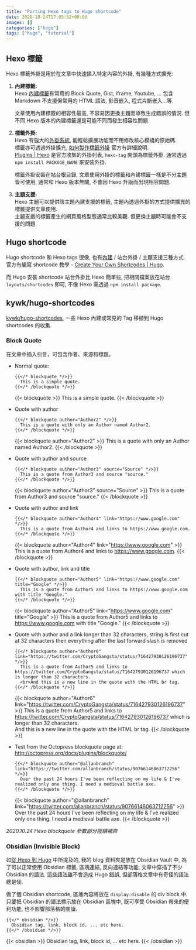 ```yaml
---
title: "Porting Hexo tags to Hugo shortcode"
date: 2020-10-24T17:05:52+08:00
images: []
categories: ["hugo"]
tags: ["hugo", "tutorial"]
---
```


Hexo 標籤
---------

Hexo 標籤外掛是用於在文章中快速插入特定內容的外掛, 有幾種方式擴充:

1.  __內建標籤:__  
    Hexo [內建標籤]((https://hexo.io/zh-tw/docs/tag-plugins))有常用的 Block Quote, Gist, iframe, Youtube, ...
    包含 Markdown 不支援但常用的 HTML 語法, 影音嵌入, 程式片斷嵌入...等.  

    文章使用內建標籤的相容性最高, 不容易因更換主題而導致生成錯誤的情況.
    但不同 Hexo 版本的內建標籤還是可能不同而發生相容性問題.

2.  __標籤外掛:__  
    Hexo 有強大的[外掛系統](https://hexo.io/zh-tw/docs/plugins), 能輕鬆擴展功能而不用修改核心模組的原始碼.  
    標籤亦可透過外掛擴充, [如何製作標籤外掛](https://hexo.io/zh-tw/api/tag.html) 官方有詳細說明.  
    [Plugins | Hexo](https://hexo.io/plugins/) 是官方收集的外掛列表, `hexo-tag` 開頭為標籤外掛.
    通常透過 `npm install PACKAGE_NAME` 來安裝外掛.

    標籤外掛安裝在站台根目錄, 文章使用外掛的標籤和內建標籤一樣是不分主題皆可使用, 
    通常和 Hexo 版本無關, 不會因 Hexo 升版而出現相容問題.

3.  __主題支援:__  
    Hexo 主題可以提供該主題內建支援的標籤, 主題內透過外掛的方式提供擴充的標籤提供文章使用.  
    主題支援的標籤產生的網頁風格型態通常比較美觀. 但更換主題時可能會不支援的問題.



Hugo shortcode
--------------

Hugo shortcode 和 Hexo tags 很像, 也有[內建](https://gohugo.io/content-management/shortcodes/) / 站台外掛 / 主題支援三種方式.
官方有編寫 shortcode 教學 - [Create Your Own Shortcodes | Hugo](https://gohugo.io/templates/shortcode-templates/).

而 Hugo 安裝 shortcode 站台外掛比 Hexo 簡單些, 把相關檔案放在站台 `layouts/shortcodes` 即可, 
不像 Hexo 需透過 `npm install package`.

## kywk/hugo-shortcodes ###

[kywk/hugo-shortcodes](https://github.com/kywk/hugo-shortcodes), 一些 Hexo 內建或常見的 Tag 移植到 Hugo shortcodes 的收集.

### Block Quote ###

在文章中插入引言，可包含作者、來源和標題。

-   Normal quote:
    ```
    {{</* blockquote */>}}
      This is a simple quote.
    {{</* /blockquote */>}}
    ```

    {{< blockquote >}}
      This is a simple quote.
    {{< /blockquote >}}

-   Quote with author
    ```
    {{</* blockquote author="Author2" */>}}
      This is a quote with only an Author named Author2.
    {{</* /blockquote */>}}
    ```

    {{< blockquote author="Author2" >}}
      This is a quote with only an Author named Author2.
    {{< /blockquote >}}

-   Quote with author and source
    ```
    {{</* blockquote author="Author3" source="Source" */>}}
      This is a quote from Author3 and source "source."
    {{</* /blockquote */>}}
    ```

    {{< blockquote author="Author3" source="Source" >}}
      This is a quote from Author3 and source "source."
    {{< /blockquote >}}

-   Quote with author and link
    ```
    {{</* blockquote author="Author4" link="https://www.google.com" */>}}
      This is a quote from Author4 and links to https://www.google.com.
    {{</* /blockquote */>}}
    ```

    {{< blockquote author="Author4" link="https://www.google.com" >}}
      This is a quote from Author4 and links to https://www.google.com.
    {{< /blockquote >}}

-   Quote with author, link and title
    ```
    {{</* blockquote author="Author5" link="https://www.google.com" title="Google" */>}}
      This is a quote from Author5 and links to https://www.google.com with title "Google."
    {{</* /blockquote */>}}
    ```

    {{< blockquote author="Author5" link="https://www.google.com" title="Google" >}}
      This is a quote from Author5 and links to https://www.google.com with title "Google."
    {{< /blockquote >}}

-   Quote with author and a link longer than 32 characters, string is first cut at 32 characters then everything after the last forward slash is removed
    ```
    {{</* blockquote author="Author6" link="https://twitter.com/CryptoGangsta/status/716427930126196737" */>}}
      This is a quote from Author5 and links to https://twitter.com/CryptoGangsta/status/716427930126196737 which is longer than 32 characters.
      <br>And this is a new line in the quote with the HTML br tag.
    {{</* /blockquote */>}}
    ```

    {{< blockquote author="Author6" link="https://twitter.com/CryptoGangsta/status/716427930126196737" >}}
      This is a quote from Author5 and links to https://twitter.com/CryptoGangsta/status/716427930126196737 which is longer than 32 characters.
      <br>And this is a new line in the quote with the HTML br tag.
    {{< /blockquote >}}

-   Test from the Octopress blockquote page at: http://octopress.org/docs/plugins/blockquote/  
    ```
    {{</* blockquote author="@allanbranch" link="https://twitter.com/allanbranch/status/90766146063712256" */>}}
      Over the past 24 hours I've been reflecting on my life & I've realized only one thing. I need a medieval battle axe.
    {{</* /blockquote */>}}
    ```

    {{< blockquote author="@allanbranch" link="https://twitter.com/allanbranch/status/90766146063712256" >}}
      Over the past 24 hours I've been reflecting on my life & I've realized only one thing. I need a medieval battle axe.
    {{< /blockquote >}}

_2020.10.24 Hexo blockquote 參數部分陸續補齊_

### Obsidian (Invisible Block) ###

如[從 Hexo 到 Hugo](https://kywk.github.io/moco/posts/hugo/from-hexo-to-hugo/)
中所提及的, 我的 blog 資料夾是放在 Obsidian Vault 中, 
為了可以正常使用 Obsidian 標籤, 區塊連結, 反向連結等功能, 文章中穿插了不少 Obsidian 的語法.
這些語法雖不會造成 Hugo 錯誤, 但部落格文章中有奇怪的語法總是怪.

做了個 Obsidian shortcode, 區塊內容將放在 `display:disable` 的 div block 中.
只要把 Obsidian 的語法標示放在 Obsidian 區塊中, 
既可享受 Obsidian 帶來的便利功能, 也不影響部落格的閱讀.

```
{{</* obsidian */>}}
  Obsidian tag, link, block id, ... etc here.
{{</* /obsidian */>}}
```

{{< obsidian >}}
  Obsidian tag, link, block id, ... etc here.
{{< /obsidian >}}

